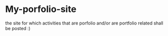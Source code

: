 # My-porfolio-site
 the site for which activities that are porfolio and/or are portfolio related shall be posted :)
